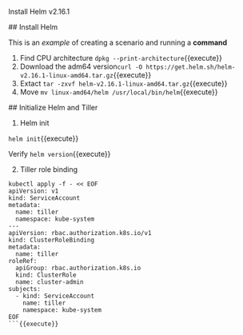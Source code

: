 Install Helm v2.16.1

## Install Helm

This is an _example_ of creating a scenario and running a **command**

1. Find CPU architecture `dpkg --print-architecture`{{execute}}
2. Download the adm64 version`curl -O https://get.helm.sh/helm-v2.16.1-linux-amd64.tar.gz`{{execute}}
3. Extact `tar -zxvf helm-v2.16.1-linux-amd64.tar.gz`{{execute}}
4. Move `mv linux-amd64/helm /usr/local/bin/helm`{{execute}}

## Initialize Helm and Tiller


1. Helm init

`helm init`{{execute}}

Verify `helm version`{{execute}}

2. Tiller role binding

```
kubectl apply -f - << EOF
apiVersion: v1
kind: ServiceAccount
metadata:
  name: tiller
  namespace: kube-system
---
apiVersion: rbac.authorization.k8s.io/v1
kind: ClusterRoleBinding
metadata:
  name: tiller
roleRef:
  apiGroup: rbac.authorization.k8s.io
  kind: ClusterRole
  name: cluster-admin
subjects:
  - kind: ServiceAccount
    name: tiller
    namespace: kube-system
EOF
```{{execute}}
